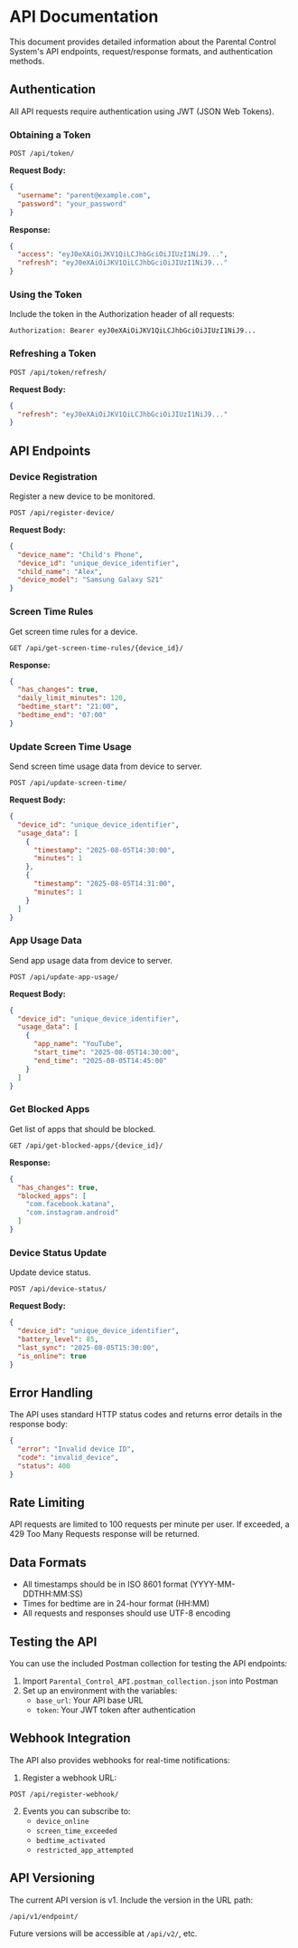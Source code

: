 # API Documentation

This document provides detailed information about the Parental Control System's API endpoints, request/response formats, and authentication methods.

## Authentication

All API requests require authentication using JWT (JSON Web Tokens).

### Obtaining a Token

```
POST /api/token/
```

**Request Body:**
```json
{
  "username": "parent@example.com",
  "password": "your_password"
}
```

**Response:**
```json
{
  "access": "eyJ0eXAiOiJKV1QiLCJhbGciOiJIUzI1NiJ9...",
  "refresh": "eyJ0eXAiOiJKV1QiLCJhbGciOiJIUzI1NiJ9..."
}
```

### Using the Token

Include the token in the Authorization header of all requests:

```
Authorization: Bearer eyJ0eXAiOiJKV1QiLCJhbGciOiJIUzI1NiJ9...
```

### Refreshing a Token

```
POST /api/token/refresh/
```

**Request Body:**
```json
{
  "refresh": "eyJ0eXAiOiJKV1QiLCJhbGciOiJIUzI1NiJ9..."
}
```

## API Endpoints

### Device Registration

Register a new device to be monitored.

```
POST /api/register-device/
```

**Request Body:**
```json
{
  "device_name": "Child's Phone",
  "device_id": "unique_device_identifier",
  "child_name": "Alex",
  "device_model": "Samsung Galaxy S21"
}
```

### Screen Time Rules

Get screen time rules for a device.

```
GET /api/get-screen-time-rules/{device_id}/
```

**Response:**
```json
{
  "has_changes": true,
  "daily_limit_minutes": 120,
  "bedtime_start": "21:00",
  "bedtime_end": "07:00"
}
```

### Update Screen Time Usage

Send screen time usage data from device to server.

```
POST /api/update-screen-time/
```

**Request Body:**
```json
{
  "device_id": "unique_device_identifier",
  "usage_data": [
    {
      "timestamp": "2025-08-05T14:30:00",
      "minutes": 1
    },
    {
      "timestamp": "2025-08-05T14:31:00",
      "minutes": 1
    }
  ]
}
```

### App Usage Data

Send app usage data from device to server.

```
POST /api/update-app-usage/
```

**Request Body:**
```json
{
  "device_id": "unique_device_identifier",
  "usage_data": [
    {
      "app_name": "YouTube",
      "start_time": "2025-08-05T14:30:00",
      "end_time": "2025-08-05T14:45:00"
    }
  ]
}
```

### Get Blocked Apps

Get list of apps that should be blocked.

```
GET /api/get-blocked-apps/{device_id}/
```

**Response:**
```json
{
  "has_changes": true,
  "blocked_apps": [
    "com.facebook.katana",
    "com.instagram.android"
  ]
}
```

### Device Status Update

Update device status.

```
POST /api/device-status/
```

**Request Body:**
```json
{
  "device_id": "unique_device_identifier",
  "battery_level": 85,
  "last_sync": "2025-08-05T15:30:00",
  "is_online": true
}
```

## Error Handling

The API uses standard HTTP status codes and returns error details in the response body:

```json
{
  "error": "Invalid device ID",
  "code": "invalid_device",
  "status": 400
}
```

## Rate Limiting

API requests are limited to 100 requests per minute per user. If exceeded, a 429 Too Many Requests response will be returned.

## Data Formats

- All timestamps should be in ISO 8601 format (YYYY-MM-DDTHH:MM:SS)
- Times for bedtime are in 24-hour format (HH:MM)
- All requests and responses should use UTF-8 encoding

## Testing the API

You can use the included Postman collection for testing the API endpoints:

1. Import `Parental_Control_API.postman_collection.json` into Postman
2. Set up an environment with the variables:
   - `base_url`: Your API base URL
   - `token`: Your JWT token after authentication

## Webhook Integration

The API also provides webhooks for real-time notifications:

1. Register a webhook URL:
```
POST /api/register-webhook/
```

2. Events you can subscribe to:
   - `device_online`
   - `screen_time_exceeded`
   - `bedtime_activated`
   - `restricted_app_attempted`

## API Versioning

The current API version is v1. Include the version in the URL path:

```
/api/v1/endpoint/
```

Future versions will be accessible at `/api/v2/`, etc.
